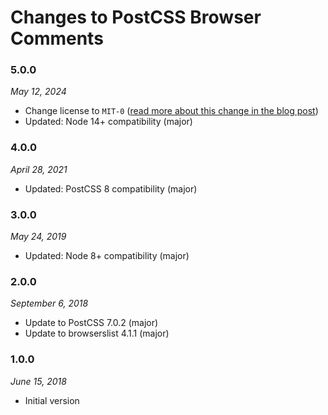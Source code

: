 # Changes to PostCSS Browser Comments

### 5.0.0

_May 12, 2024_

- Change license to `MIT-0` ([read more about this change in the blog post](https://preset-env.cssdb.org/blog/license-change/))
- Updated: Node 14+ compatibility (major)

### 4.0.0
	
_April 28, 2021_

- Updated: PostCSS 8 compatibility (major)

### 3.0.0

_May 24, 2019_

- Updated: Node 8+ compatibility (major)

### 2.0.0

_September 6, 2018_

- Update to PostCSS 7.0.2 (major)
- Update to browserslist 4.1.1 (major)

### 1.0.0

_June 15, 2018_

- Initial version
